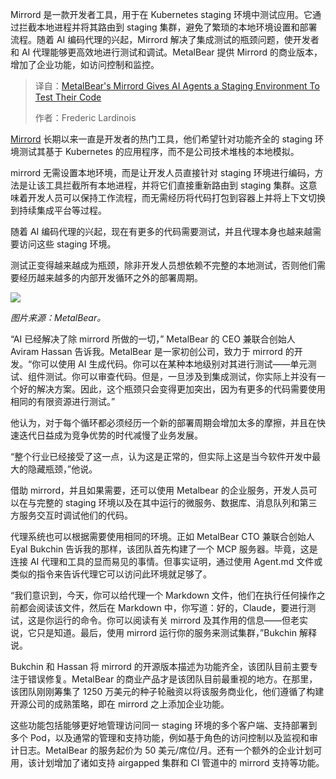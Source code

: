 
<!--
title: MetalBear Mirrord 为 AI 代理提供测试代码的预演环境
cover: https://cdn.thenewstack.io/media/2025/09/396152b0-metalbear-foundersphoto.jpg
summary: Mirrord 是一款开发者工具，用于在 Kubernetes staging 环境中测试应用。它通过拦截本地进程并将其路由到 staging 集群，避免了繁琐的本地环境设置和部署流程。随着 AI 编码代理的兴起，Mirrord 解决了集成测试的瓶颈问题，使开发者和 AI 代理能够更高效地进行测试和调试。MetalBear 提供 Mirrord 的商业版本，增加了企业功能，如访问控制和监控。
-->

Mirrord 是一款开发者工具，用于在 Kubernetes staging 环境中测试应用。它通过拦截本地进程并将其路由到 staging 集群，避免了繁琐的本地环境设置和部署流程。随着 AI 编码代理的兴起，Mirrord 解决了集成测试的瓶颈问题，使开发者和 AI 代理能够更高效地进行测试和调试。MetalBear 提供 Mirrord 的商业版本，增加了企业功能，如访问控制和监控。

> 译自：[MetalBear's Mirrord Gives AI Agents a Staging Environment To Test Their Code](https://thenewstack.io/metalbears-mirrord-gives-ai-agents-a-staging-environment-to-test-their-code/)
> 
> 作者：Frederic Lardinois

[Mirrord](https://metalbear.com/mirrord/) 长期以来一直是开发者的热门工具，他们希望针对功能齐全的 staging 环境测试其基于 Kubernetes 的应用程序，而不是公司技术堆栈的本地模拟。

mirrord 无需设置本地环境，而是让开发人员直接针对 staging 环境进行编码，方法是让该工具拦截所有本地进程，并将它们直接重新路由到 staging 集群。这意味着开发人员可以保持工作流程，而无需经历将代码打包到容器上并将上下文切换到持续集成平台等过程。

随着 AI 编码代理的兴起，现在有更多的代码需要测试，并且代理本身也越来越需要访问这些 staging 环境。

测试正变得越来越成为瓶颈，除非开发人员想依赖不完整的本地测试，否则他们需要经历越来越多的内部开发循环之外的部署周期。

[![](https://cdn.thenewstack.io/media/2025/09/737dc215-metalbear-productphoto.png)](https://cdn.thenewstack.io/media/2025/09/737dc215-metalbear-productphoto.png)

*图片来源：MetalBear。*

“AI 已经解决了除 mirrord 所做的一切，” MetalBear 的 CEO 兼联合创始人 Aviram Hassan 告诉我。MetalBear 是一家初创公司，致力于 mirrord 的开发。“你可以使用 AI 生成代码。你可以在某种本地级别对其进行测试——单元测试、组件测试。你可以审查代码。但是，一旦涉及到集成测试，你实际上并没有一个好的解决方案。因此，这个瓶颈只会变得更加突出，因为有更多的代码需要使用相同的有限资源进行测试。”

他认为，对于每个循环都必须经历一个新的部署周期会增加太多的摩擦，并且在快速迭代日益成为竞争优势的时代减慢了业务发展。

“整个行业已经接受了这一点，认为这是正常的，但实际上这是当今软件开发中最大的隐藏瓶颈，”他说。

借助 mirrord，并且如果需要，还可以使用 Metalbear 的企业服务，开发人员可以在与完整的 staging 环境以及在其中运行的微服务、数据库、消息队列和第三方服务交互时调试他们的代码。

代理系统也可以根据需要使用相同的环境。正如 MetalBear CTO 兼联合创始人 Eyal Bukchin 告诉我的那样，该团队首先构建了一个 MCP 服务器。毕竟，这是连接 AI 代理和工具的显而易见的事情。但事实证明，通过使用 Agent.md 文件或类似的指令来告诉代理它可以访问此环境就足够了。

“我们意识到，今天，你可以给代理一个 Markdown 文件，他们在执行任何操作之前都会阅读该文件，然后在 Markdown 中，你写道：好的，Claude，要进行测试，这是你运行的命令。你可以阅读有关 mirrord 及其作用的信息——但老实说，它只是知道。最后，使用 mirrord 运行你的服务来测试集群，”Bukchin 解释说。

Bukchin 和 Hassan 将 mirrord 的开源版本描述为功能齐全，该团队目前主要专注于错误修复。MetalBear 的商业产品才是该团队目前最重视的地方。在那里，该团队刚刚筹集了 1250 万美元的种子轮融资以将该服务商业化，他们遵循了构建开源公司的成熟策略，即在 mirrord 之上添加企业功能。

这些功能包括能够更好地管理访问同一 staging 环境的多个客户端、支持部署到多个 Pod，以及通常的管理和支持功能，例如基于角色的访问控制以及监视和审计日志。MetalBear 的服务起价为 50 美元/席位/月。还有一个额外的企业计划可用，该计划增加了诸如支持 airgapped 集群和 CI 管道中的 mirrord 支持等功能。